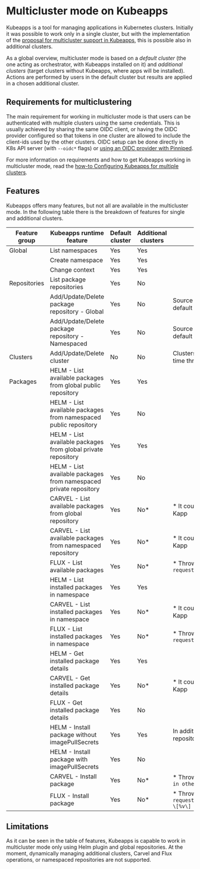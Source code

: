 # Multicluster mode on Kubeapps

Kubeapps is a tool for managing applications in Kubernetes clusters. Initially it was possible to work only in a single cluster, but with the implementation of the [proposal for multicluster support in Kubeapps](https://github.com/vmware-tanzu/kubeapps/blob/main/site/content/docs/latest/reference/proposals/multi-cluster-support.md), this is possible also in additional clusters.

As a global overview, multicluster mode is based on a _default cluster_ (the one acting as orchestrator, with Kubeapps installed on it) and _additional clusters_ (target clusters without Kubeapps, where apps will be installed). Actions are performed by users in the default cluster but results are applied in a chosen additional cluster.

## Requirements for multiclustering

The main requirement for working in multicluster mode is that users can be authenticated with multiple clusters using the same credentials. This is usually achieved by sharing the same OIDC client, or having the OIDC provider configured so that tokens in one cluster are allowed to include the client-ids used by the other clusters. OIDC setup can be done directly in K8s API server (with `--oidc*` flags) or [using an OIDC provider with Pinniped](https://github.com/vmware-tanzu/kubeapps/blob/main/site/content/docs/latest/howto/OIDC/using-an-OIDC-provider-with-pinniped.md).

For more information on requirements and how to get Kubeapps working in multicluster mode, read the [how-to Configuring Kubeapps for multiple clusters](https://github.com/vmware-tanzu/kubeapps/blob/main/site/content/docs/latest/howto/deploying-to-multiple-clusters.md).

## Features

Kubeapps offers many features, but not all are available in the multicluster mode. In the following table there is the breakdown of features for single and additional clusters.

| Feature group | Kubeapps runtime feature                                          | Default cluster | Additional clusters | Comments                                                                                           |
| ------------- | ----------------------------------------------------------------- | --------------- | ------------------- | -------------------------------------------------------------------------------------------------- |
| Global        | List namespaces                                                   | Yes             | Yes                 |                                                                                                    |
|               | Create namespace                                                  | Yes             | Yes                 |                                                                                                    |
|               | Change context                                                    | Yes             | Yes                 |                                                                                                    |
| Repositories  | List package repositories                                         | Yes             | No                  |                                                                                                    |
|               | Add/Update/Delete package repository - Global                     | Yes             | No                  | Source of truth for package repositories is the default cluster                                    |
|               | Add/Update/Delete package repository - Namespaced                 | Yes             | No                  | Source of truth for package repositories is the default cluster                                    |
| Clusters      | Add/Update/Delete cluster                                         | No              | No                  | Clusters can only be defined at deployment time through input values                               |
| Packages      | HELM - List available packages from global public repository      | Yes             | Yes                 |                                                                                                    |
|               | HELM - List available packages from namespaced public repository  | Yes             | No                  |                                                                                                    |
|               | HELM - List available packages from global private repository     | Yes             | Yes                 |                                                                                                    |
|               | HELM - List available packages from namespaced private repository | Yes             | No                  |                                                                                                    |
|               | CARVEL - List available packages from global repository           | Yes             | No\*                | \* It could be done if kubeconfig provided to Kapp                                                 |
|               | CARVEL - List available packages from namespaced repository       | Yes             | No\*                | \* It could be done if kubeconfig provided to Kapp                                                 |
|               | FLUX - List available packages                                    | Yes             | No\*                | \* Throws error message `not supported yet: request.Context.Cluster: \[%v\]`                     |
|               | HELM - List installed packages in namespace                       | Yes             | Yes                 |                                                                                                    |
|               | CARVEL - List installed packages in namespace                     | Yes             | No\*                | \* It could be done if kubeconfig provided to Kapp                                                 |
|               | FLUX - List installed packages in namespace                       | Yes             | No\*                | \* Throws error message `not supported yet: request.Context.Cluster: \[%v\]`                     |
|               | HELM - Get installed package details                              | Yes             | Yes                 |                                                                                                    |
|               | CARVEL - Get installed package details                            | Yes             | No\*                | \* It could be done if kubeconfig provided to Kapp                                                 |
|               | FLUX - Get installed package details                              | Yes             | No                  |                                                                                                    |
|               | HELM - Install package without imagePullSecrets                   | Yes             | Yes                 | In additional clusters, only possible from Global repositories                                     |
|               | HELM - Install package with imagePullSecrets                      | Yes             | No                  |                                                                                                    |
|               | CARVEL - Install package                                          | Yes             | No\*                | \* Throws error message `installing packages in other clusters in not supported yet`             |
|               | FLUX - Install package                                            | Yes             | No\*                | \* Throws error message `not supported yet: request.AvailablePackageRef.Context.Cluster: \[%v\]` |

## Limitations

As it can be seen in the table of features, Kubeapps is capable to work in multicluster mode only using Helm plugin and global repositories. At the moment, dynamically managing additional clusters, Carvel and Flux operations, or namespaced repositories are not supported.
